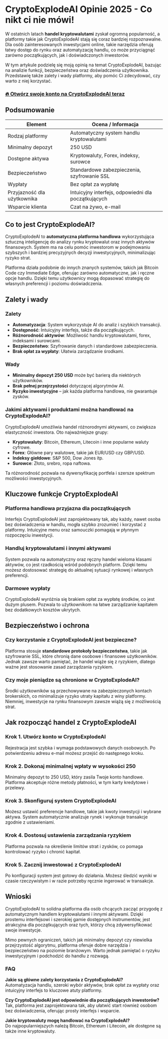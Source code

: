 # CryptoExplodeAI Opinie 2025 - Co nikt ci nie mówi!
 

W ostatnich latach **handel kryptowalutami** zyskał ogromną popularność, a platformy takie jak CryptoExplodeAI stają się coraz bardziej rozpoznawalne. Dla osób zainteresowanych inwestycjami online, takie narzędzia oferują łatwy dostęp do rynku oraz automatyzację handlu, co może przyciągnąć zarówno początkujących, jak i doświadczonych inwestorów.

W tym artykule podzielę się moją opinią na temat CryptoExplodeAI, bazując na analizie funkcji, bezpieczeństwa oraz doświadczenia użytkownika. Przedstawię także zalety i wady platformy, aby pomóc Ci zdecydować, czy warto z niej korzystać.

### [🔥 Otwórz swoje konto na CryptoExplodeAI teraz](https://is.gd/3jmheu)
## Podsumowanie

| Element                 | Ocena / Informacja                          |
|------------------------|--------------------------------------------|
| Rodzaj platformy       | Automatyczny system handlu kryptowalutami |
| Minimalny depozyt      | 250 USD                                    |
| Dostępne aktywa        | Kryptowaluty, Forex, indeksy, surowce      |
| Bezpieczeństwo         | Standardowe zabezpieczenia, szyfrowanie SSL|
| Wypłaty                | Bez opłat za wypłatę                        |
| Przyjazność dla użytkownika | Intuicyjny interfejs, odpowiedni dla początkujących |
| Wsparcie klienta       | Czat na żywo, e-mail                       |

## Co to jest CryptoExplodeAI?

CryptoExplodeAI to **automatyczna platforma handlowa** wykorzystująca sztuczną inteligencję do analizy rynku kryptowalut oraz innych aktywów finansowych. System ma na celu pomóc inwestorom w podejmowaniu szybszych i bardziej precyzyjnych decyzji inwestycyjnych, minimalizując ryzyko strat.

Platforma działa podobnie do innych znanych systemów, takich jak Bitcoin Code czy Immediate Edge, oferując zarówno automatyczne, jak i ręczne opcje handlu. Dzięki temu użytkownicy mogą dopasować strategię do własnych preferencji i poziomu doświadczenia.

## Zalety i wady

### Zalety

- **Automatyzacja**: System wykorzystuje AI do analiz i szybkich transakcji.
- **Dostępność**: Intuicyjny interfejs, także dla początkujących.
- **Różnorodność aktywów**: Możliwość handlu kryptowalutami, forex, indeksami i surowcami.
- **Bezpieczeństwo**: Szyfrowanie danych i standardowe zabezpieczenia.
- **Brak opłat za wypłaty**: Ułatwia zarządzanie środkami.

### Wady

- **Minimalny depozyt 250 USD** może być barierą dla niektórych użytkowników.
- **Brak pełnej przejrzystości** dotyczącej algorytmów AI.
- **Ryzyko inwestycyjne** – jak każda platforma handlowa, nie gwarantuje zysków.

### Jakimi aktywami i produktami można handlować na CryptoExplodeAI?

CryptoExplodeAI umożliwia handel różnorodnymi aktywami, co zwiększa elastyczność inwestora. Oto najważniejsze grupy:

- **Kryptowaluty**: Bitcoin, Ethereum, Litecoin i inne popularne waluty cyfrowe.
- **Forex**: Główne pary walutowe, takie jak EUR/USD czy GBP/USD.
- **Indeksy giełdowe**: S&P 500, Dow Jones itp.
- **Surowce**: Złoto, srebro, ropa naftowa.

Ta różnorodność pozwala na dywersyfikację portfela i szersze spektrum możliwości inwestycyjnych.

## Kluczowe funkcje CryptoExplodeAI

### Platforma handlowa przyjazna dla początkujących

Interfejs CryptoExplodeAI jest zaprojektowany tak, aby każdy, nawet osoba bez doświadczenia w handlu, mogła szybko zrozumieć i korzystać z platformy. Intuicyjne menu oraz samouczki pomagają w płynnym rozpoczęciu inwestycji.

### Handluj kryptowalutami i innymi aktywami

System pozwala na automatyczny oraz ręczny handel wieloma klasami aktywów, co jest rzadkością wśród podobnych platform. Dzięki temu możesz dostosować strategię do aktualnej sytuacji rynkowej i własnych preferencji.

### Darmowe wypłaty

CryptoExplodeAI wyróżnia się brakiem opłat za wypłatę środków, co jest dużym plusem. Pozwala to użytkownikom na łatwe zarządzanie kapitałem bez dodatkowych kosztów ukrytych.

## Bezpieczeństwo i ochrona

### Czy korzystanie z CryptoExplodeAI jest bezpieczne?

Platforma stosuje **standardowe protokoły bezpieczeństwa**, takie jak szyfrowanie SSL, które chronią dane osobowe i finansowe użytkowników. Jednak zawsze warto pamiętać, że handel wiąże się z ryzykiem, dlatego ważne jest stosowanie zasad zarządzania ryzykiem.

### Czy moje pieniądze są chronione w CryptoExplodeAI?

Środki użytkowników są przechowywane na zabezpieczonych kontach brokerskich, co minimalizuje ryzyko utraty kapitału z winy platformy. Niemniej, inwestycje na rynku finansowym zawsze wiążą się z możliwością strat.

## Jak rozpocząć handel z CryptoExplodeAI

### Krok 1. Utwórz konto w CryptoExplodeAI

Rejestracja jest szybka i wymaga podstawowych danych osobowych. Po potwierdzeniu adresu e-mail możesz przejść do następnego kroku.

### Krok 2. Dokonaj minimalnej wpłaty w wysokości 250

Minimalny depozyt to 250 USD, który zasila Twoje konto handlowe. Platforma akceptuje różne metody płatności, w tym karty kredytowe i przelewy.

### Krok 3. Skonfiguruj system CryptoExplodeAI

Możesz ustawić preferencje handlowe, takie jak kwoty inwestycji i wybrane aktywa. System automatycznie analizuje rynek i wykonuje transakcje zgodnie z ustawieniami.

### Krok 4. Dostosuj ustawienia zarządzania ryzykiem

Platforma pozwala na określenie limitów strat i zysków, co pomaga kontrolować ryzyko i chronić kapitał.

### Krok 5. Zacznij inwestować z CryptoExplodeAI

Po konfiguracji system jest gotowy do działania. Możesz śledzić wyniki w czasie rzeczywistym i w razie potrzeby ręcznie ingerować w transakcje.

## Wnioski

CryptoExplodeAI to solidna platforma dla osób chcących zacząć przygodę z automatycznym handlem kryptowalutami i innymi aktywami. Dzięki prostemu interfejsowi i szerokiej gamie dostępnych instrumentów, jest atrakcyjna dla początkujących oraz tych, którzy chcą zdywersyfikować swoje inwestycje.

Mimo pewnych ograniczeń, takich jak minimalny depozyt czy niewielka przejrzystość algorytmu, platforma oferuje dobre narzędzia i bezpieczeństwo na poziomie branżowym. Warto jednak pamiętać o ryzyku inwestycyjnym i podchodzić do handlu z rozwagą.

### FAQ

**Jakie są główne zalety korzystania z CryptoExplodeAI?**  
Automatyzacja handlu, szeroki wybór aktywów, brak opłat za wypłaty oraz intuicyjny interfejs to kluczowe atuty platformy.

**Czy CryptoExplodeAI jest odpowiednie dla początkujących inwestorów?**  
Tak, platforma jest zaprojektowana tak, aby ułatwić start również osobom bez doświadczenia, oferując prosty interfejs i wsparcie.

**Jakie kryptowaluty mogę handlować na CryptoExplodeAI?**  
Do najpopularniejszych należą Bitcoin, Ethereum i Litecoin, ale dostępne są także inne kryptowaluty.